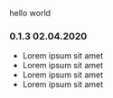 hello world
### 0.1.3 02.04.2020
- Lorem ipsum sit amet
- Lorem ipsum sit amet
- Lorem ipsum sit amet
- Lorem ipsum sit amet
